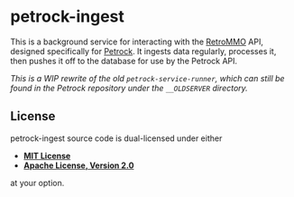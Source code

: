 # petrock-ingest

This is a background service for interacting with the [RetroMMO](https://retro-mmo.com/) API, designed specifically for [Petrock](https://github.com/robertwayne/petrock). It ingests data regularly, processes it, then pushes it off to the database for use by the Petrock API.

*This is a WIP rewrite of the old `petrock-service-runner`, which can still be found in the Petrock repository under the `__OLDSERVER` directory.*

## License

petrock-ingest source code is dual-licensed under either

- **[MIT License](/docs/LICENSE-MIT)**
- **[Apache License, Version 2.0](/docs/LICENSE-APACHE)**

at your option.
